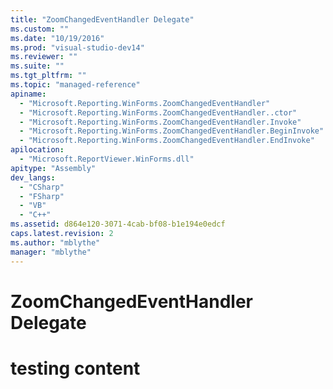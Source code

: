 ```yaml
---
title: "ZoomChangedEventHandler Delegate"
ms.custom: ""
ms.date: "10/19/2016"
ms.prod: "visual-studio-dev14"
ms.reviewer: ""
ms.suite: ""
ms.tgt_pltfrm: ""
ms.topic: "managed-reference"
apiname: 
  - "Microsoft.Reporting.WinForms.ZoomChangedEventHandler"
  - "Microsoft.Reporting.WinForms.ZoomChangedEventHandler..ctor"
  - "Microsoft.Reporting.WinForms.ZoomChangedEventHandler.Invoke"
  - "Microsoft.Reporting.WinForms.ZoomChangedEventHandler.BeginInvoke"
  - "Microsoft.Reporting.WinForms.ZoomChangedEventHandler.EndInvoke"
apilocation: 
  - "Microsoft.ReportViewer.WinForms.dll"
apitype: "Assembly"
dev_langs: 
  - "CSharp"
  - "FSharp"
  - "VB"
  - "C++"
ms.assetid: d864e120-3071-4cab-bf08-b1e194e0edcf
caps.latest.revision: 2
ms.author: "mblythe"
manager: "mblythe"
---
```

# ZoomChangedEventHandler Delegate
# testing content